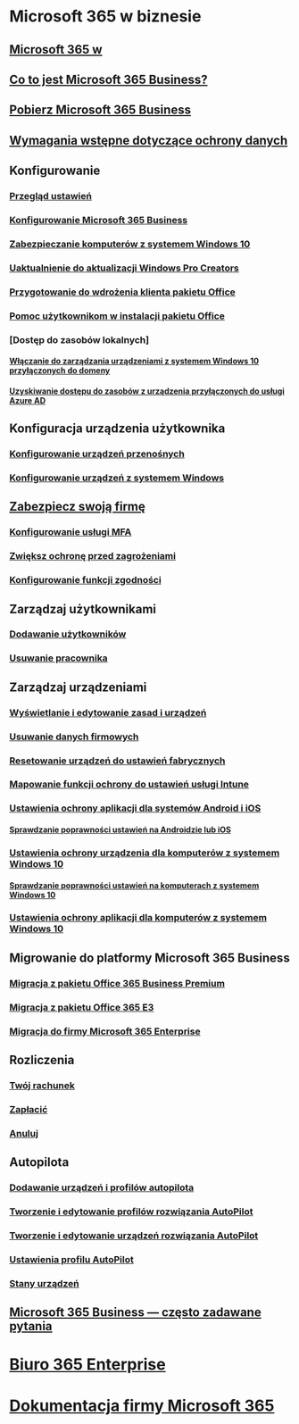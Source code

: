 # Microsoft 365 w biznesie
## [Microsoft 365 w](index.yml)
## [Co to jest Microsoft 365 Business?](microsoft-365-business-overview.md)
## [Pobierz Microsoft 365 Business](sign-up.md)
## [Wymagania wstępne dotyczące ochrony danych](pre-requisites-for-data-protection.md)
## Konfigurowanie
### [Przegląd ustawień](set-up-overview.md)
### [Konfigurowanie Microsoft 365 Business](set-up.md)
### [Zabezpieczanie komputerów z systemem Windows 10](secure-win-10-pcs.md)
### [Uaktualnienie do aktualizacji Windows Pro Creators](upgrade-to-windows-pro-creators-update.md)
### [Przygotowanie do wdrożenia klienta pakietu Office](prepare-for-office-client-deployment.md)
### [Pomoc użytkownikom w instalacji pakietu Office](help-users-install-office.md)
### [Dostęp do zasobów lokalnych]
#### [Włączanie do zarządzania urządzeniami z systemem Windows 10 przyłączonych do domeny](manage-windows-devices.md)
#### [Uzyskiwanie dostępu do zasobów z urządzenia przyłączonych do usługi Azure AD](access-resources.md)
## Konfiguracja urządzenia użytkownika
### [Konfigurowanie urządzeń przenośnych](set-up-mobile-devices.md)
### [Konfigurowanie urządzeń z systemem Windows](set-up-windows-devices.md)
## [Zabezpiecz swoją firmę](security-features.md)
### [Konfigurowanie usługi MFA](set-up-mfa.md)
### [Zwiększ ochronę przed zagrożeniami](increase-threat-protection.md)
### [Konfigurowanie funkcji zgodności](set-up-compliance.md)
## Zarządzaj użytkownikami
### [Dodawanie użytkowników](add-users-m365b.md)
### [Usuwanie pracownika](/Office365/Admin/add-users/remove-former-employee?toc=/microsoft-365/business/toc.json&bc=/microsoft-365/business/breadcrumb/toc.json)
## Zarządzaj urządzeniami
### [Wyświetlanie i edytowanie zasad i urządzeń](view-policies-and-devices.md)
### [Usuwanie danych firmowych](remove-company-data.md)
### [Resetowanie urządzeń do ustawień fabrycznych](reset-devices-to-factory-settings.md)
### [Mapowanie funkcji ochrony do ustawień usługi Intune](map-protection-features-to-intune-settings.md)
### [Ustawienia ochrony aplikacji dla systemów Android i iOS](app-protection-settings-for-android-and-ios.md)
#### [Sprawdzanie poprawności ustawień na Androidzie lub iOS](validate-settings-on-android-or-ios.md)
### [Ustawienia ochrony urządzenia dla komputerów z systemem Windows 10](protection-settings-for-windows-10-pcs.md)
#### [Sprawdzanie poprawności ustawień na komputerach z systemem Windows 10](validate-settings-on-windows-10-pcs.md)
### [Ustawienia ochrony aplikacji dla komputerów z systemem Windows 10](protection-settings-for-windows-10-devices.md)
## Migrowanie do platformy Microsoft 365 Business
### [Migracja z pakietu Office 365 Business Premium](migrate-to-microsoft-365-business.md)
### [Migracja z pakietu Office 365 E3](migrate-from-e3.md)
### [Migracja do firmy Microsoft 365 Enterprise](migrate-from-microsoft-365-business-to-microsoft-365-enterprise.md)
## Rozliczenia
### [Twój rachunek](/Office365/Admin/subscriptions-and-billing/view-your-bill-or-invoice?toc=/microsoft-365/business/toc.json&bc=/microsoft-365/business/breadcrumb/toc.json)
### [Zapłacić](/Office365/Admin/subscriptions-and-billing/pay-for-your-subscription?toc=/microsoft-365/business/toc.json&bc=/microsoft-365/business/breadcrumb/toc.json)
### [Anuluj](/Office365/Admin/subscriptions-and-billing/cancel-your-subscription?toc=/microsoft-365/business/toc.json&bc=/microsoft-365/business/breadcrumb/toc.json)
## Autopilota
### [Dodawanie urządzeń i profilów autopilota](add-autopilot-devices-and-profile.md)
### [Tworzenie i edytowanie profilów rozwiązania AutoPilot](create-and-edit-autopilot-profiles.md)
### [Tworzenie i edytowanie urządzeń rozwiązania AutoPilot](create-and-edit-autopilot-devices.md)
### [Ustawienia profilu AutoPilot](autopilot-profile-settings.md)
### [Stany urządzeń](device-states.md)
## [Microsoft 365 Business — często zadawane pytania](support/microsoft-365-business-faqs.md)
# [Biuro 365 Enterprise](https://docs.microsoft.com/office365/enterprise)
# [Dokumentacja firmy Microsoft 365](https://docs.microsoft.com/microsoft-365)